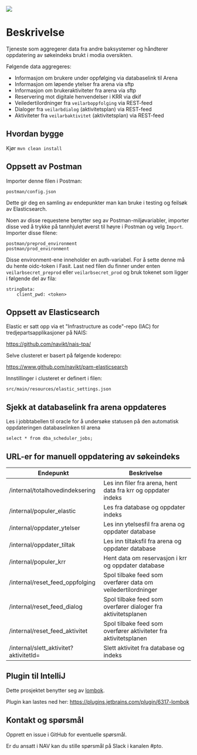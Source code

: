 ![](https://github.com/navikt/veilarbportefolje/workflows/Build,%20push%20and%20deploy/badge.svg)

# Beskrivelse

Tjeneste som aggregerer data fra andre baksystemer og håndterer oppdatering av søkeindeks brukt i modia oversikten.

Følgende data aggregeres:
* Informasjon om brukere under oppfølging via databaselink til Arena
* Informasjon om løpende ytelser fra arena via sftp
* Informasjon om brukeraktiviteter fra arena via sftp
* Reservering mot digitale henvendelser i KRR via dkif
* Veiledertilordninger fra `veilarboppfolging` via REST-feed
* Dialoger fra `veilarbdialog` (aktivitetsplan) via REST-feed
* Aktiviteter fra `veilarbaktivitet` (aktivitetsplan) via REST-feed

## Hvordan bygge


Kjør `mvn clean install`

## Oppsett av Postman
Importer denne filen i Postman:
```
postman/config.json
``` 
Dette gir deg en samling av endepunkter man kan bruke i testing og feilsøk av
Elasticsearch. 

Noen av disse requestene benytter seg av Postman-miljøvariabler, importer disse ved å trykke på tannhjulet øverst til
høyre i Postman og velg `Import`. Importer disse filene: 
```
postman/preprod_environment
postman/prod_environment
``` 

Disse environment-ene inneholder en auth-variabel. For å sette denne må du hente oidc-token i Fasit. Last ned filen du finner under enten `veilarbsecret_preprod` eller
`veilarbsecret_prod` og bruk tokenet som ligger i følgende del av fila:

```
stringData:
    client_pwd: <token>
```

## Oppsett av Elasticsearch
Elastic er satt opp via et "Infrastructure as code"-repo (IAC) for tredjepartsapplikasjoner på NAIS:

https://github.com/navikt/nais-tpa/

Selve clusteret er basert på følgende koderepo:

https://www.github.com/navikt/pam-elasticsearch

Innstillinger i clusteret er definert i filen:


```
src/main/resources/elastic_settings.json
```

## Sjekk at databaselink fra arena oppdateres

Les i jobbtabellen til oracle for å undersøke statusen på den automatisk oppdateringen databaselinken til arena 

```
select * from dba_scheduler_jobs;
```



## URL-er for manuell oppdatering av søkeindeks

| Endepunkt                                             | Beskrivelse                                                      |      
| ------------------------------------------------------| -----------------------------------------------------------------|
| /internal/totalhovedindeksering                       | Les inn filer fra arena, hent data fra krr og oppdater indeks    |
| /internal/populer_elastic                             | Les fra database og oppdater indeks                              |
| /internal/oppdater_ytelser                            | Les inn ytelsesfil fra arena og oppdater database                |
| /internal/oppdater_tiltak                             | Les inn tiltaksfil fra arena og oppdater database                |
| /internal/populer_krr                                 | Hent data om reservasjon i krr og oppdater database              |
| /internal/reset_feed_oppfolging                       | Spol tilbake feed som overfører data om veiledertilordninger     |
| /internal/reset_feed_dialog                           | Spol tilbake feed som overfører dialoger fra aktivitetsplanen    |
| /internal/reset_feed_aktivitet                        | Spol tilbake feed som overfører aktiviteter fra aktivitetsplanen |
| /internal/slett_aktivitet?aktivitetId=<id>            | Slett aktivitet fra database og indeks                            |


## Plugin til IntelliJ
Dette prosjektet benytter seg av [lombok](https://projectlombok.org).

Plugin kan lastes ned her: https://plugins.jetbrains.com/plugin/6317-lombok

## Kontakt og spørsmål
Opprett en issue i GitHub for eventuelle spørsmål.

Er du ansatt i NAV kan du stille spørsmål på Slack i kanalen #pto.
